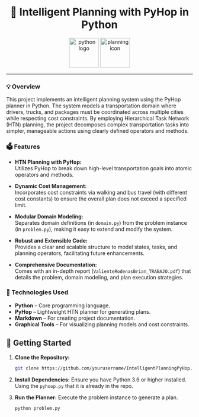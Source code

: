<div align="center">
<h1>🚚 Intelligent Planning with PyHop in Python</h1>
<img src="https://cdn.jsdelivr.net/gh/devicons/devicon/icons/python/python-original.svg" height="80" alt="python logo" />
<img src="https://upload.wikimedia.org/wikipedia/commons/0/0f/Plan.svg" height="80" alt="planning icon" />
</div>

---

### 💡 Overview
This project implements an intelligent planning system using the PyHop planner in Python. The system models a transportation domain where drivers, trucks, and packages must be coordinated across multiple cities while respecting cost constraints. By employing Hierarchical Task Network (HTN) planning, the project decomposes complex transportation tasks into simpler, manageable actions using clearly defined operators and methods.

### 🗳 Features
- **HTN Planning with PyHop:**  
  Utilizes PyHop to break down high-level transportation goals into atomic operators and methods.
  
- **Dynamic Cost Management:**  
  Incorporates cost constraints via walking and bus travel (with different cost constants) to ensure the overall plan does not exceed a specified limit.
  
- **Modular Domain Modeling:**  
  Separates domain definitions (in `domain.py`) from the problem instance (in `problem.py`), making it easy to extend and modify the system.
  
- **Robust and Extensible Code:**  
  Provides a clear and scalable structure to model states, tasks, and planning operators, facilitating future enhancements.

- **Comprehensive Documentation:**  
  Comes with an in-depth report (`ValienteRodenasBrian_TRABAJO.pdf`) that details the problem, domain modeling, and plan execution strategies.

### 📌 Technologies Used
- **Python** – Core programming language.
- **PyHop** – Lightweight HTN planner for generating plans.
- **Markdown** – For creating project documentation.
- **Graphical Tools** – For visualizing planning models and cost constraints.

## 📖 Getting Started

1. **Clone the Repository:**
   ```bash
   git clone https://github.com/yourusername/IntelligentPlanningPyHop.git

2. **Install Dependencies:** Ensure you have Python 3.6 or higher installed. Using the `pyhoop.py` that it is already in the repo.

3. **Run the Planner:** Execute the problem instance to generate a plan.
   ```bash
   python problem.py
